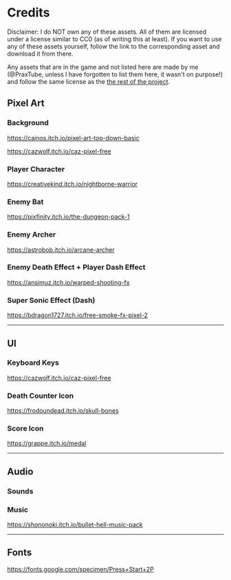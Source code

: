 # Credits

Disclaimer: I do NOT own any of these assets. All of them are licensed under a license similar to CC0 (as of writing this at least). If you want to use any of these assets yourself, follow the link to the corresponding asset and download it from there.

Any assets that are in the game and not listed here are made by me (@PraxTube, unless I have forgotten to list them here, it wasn't on purpose!) and follow the same license as the [the rest of the project](https://github.com/PraxTube/magus-parvus/blob/master/LICENSE).

## Pixel Art

### Background

https://cainos.itch.io/pixel-art-top-down-basic

https://cazwolf.itch.io/caz-pixel-free

### Player Character

https://creativekind.itch.io/nightborne-warrior

### Enemy Bat

https://pixfinity.itch.io/the-dungeon-pack-1

### Enemy Archer

https://astrobob.itch.io/arcane-archer

### Enemy Death Effect + Player Dash Effect

https://ansimuz.itch.io/warped-shooting-fx

### Super Sonic Effect (Dash)

https://bdragon1727.itch.io/free-smoke-fx-pixel-2

---

## UI

### Keyboard Keys

https://cazwolf.itch.io/caz-pixel-free

### Death Counter Icon

https://frodoundead.itch.io/skull-bones

### Score Icon

https://grappe.itch.io/medal

---

## Audio

### Sounds

### Music

https://shononoki.itch.io/bullet-hell-music-pack

---

## Fonts

https://fonts.google.com/specimen/Press+Start+2P
